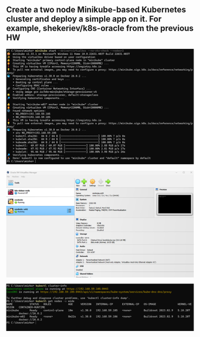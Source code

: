 ## Create a two node Minikube-based Kubernetes cluster and deploy a simple app on it. For example, shekeriev/k8s-oracle from the previous HW

![task1](screenshots/1.png)

![task1](screenshots/2.png)

![task1](screenshots/3.png)

